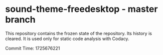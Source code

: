 # sound-theme-freedesktop - master branch

This repository contains the frozen state of the repository.
Its history is cleared. It is used only for static code
analysis with Codacy.

Commit Time: 1725676221